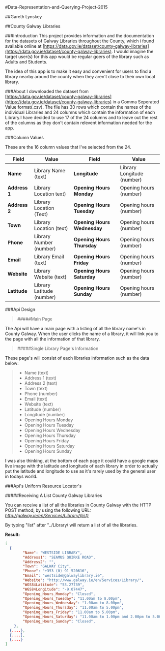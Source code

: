 #Data-Representation-and-Querying-Project-2015

##Gareth Lynskey

##County Galway Libraries

###Introduction
This project provides information and the documentation for the datasets of Galway Libraries throughout the County, which i found available online at [https://data.gov.ie/dataset/county-galway-libraries](https://data.gov.ie/dataset/county-galway-libraries).
I would imagine the target user(s) for this app would be regular goers of the library such as Adults and Students. 

The idea of this app is to make it easy and convenient for users to find a library nearby around the county when they aren't close to their own local library.

###About
I downloaded the dataset from [https://data.gov.ie/dataset/county-galway-libraries](https://data.gov.ie/dataset/county-galway-libraries) in a Comma Seperated Value format(.csv). The file has 30 rows which contain the names of the individual Libraries and 24 columns which contain the information of each Library.I have decided to use 17 of the 24 columns and to leave out the rest of the columns as they don't contain relevent information needed for the app.

###Column Values

These are the 16 column values that I've selected from the 24.

Field | Value | Field | Value
------|---------|---------|-----------
**Name** | Library Name (text) | **Longitude** | Library Longitude (number)
**Address 1** | Library Location text) | **Opening Hours Monday** | Opening hours (number)
**Address 2** | Library Location (Text) | **Opening Hours Tuesday** | Opening hours (number)
**Town** | Library Location (text) | **Opening Hours Wednesday** | Opening hours (number)
**Phone** | Library Number (number) | **Opening Hours Thursday** | Opening hours (number)
**Email** | Library Email (text) | **Opening Hours Friday** | Opening hours (number)
**Website** | Library Website (text) | **Opening Hours Saturday** | Opening hours (number)
**Latitude** | Library Latitude (number) | **Opening Hours Sunday** | Opening hours (number)

###Api Design

> #####Main Page

The Api will have a main page with a listing of all the library name's in County Galway. When the user clicks the name of a library, it will link you to the page with all the information of that library.

> #####Single Library Page's Information

These page's will consist of each libraries information such as the data below:

> * Name (text)
> * Address 1 (text)
> * Address 2 (text)
> * Town (text)
> * Phone (number)
> * Email (text)
> * Website (text)
> * Latitude (number)
> * Longitude (number)
> * Opening Hours Monday
> * Opening Hours Tuesday
> * Opening Hours Wednesday
> * Opening Hours Thursday
> * Opening Hours Friday
> * Opening Hours Saturday
> * Opening Hours Sunday

I was also thinking, at the bottom of each page it could have a google maps live image with the latitude and longitude of each library in order to actually put the latitude and longitude to use as it's rarely used by the general user in todays world.

###Api's Uniform Resource Locator's

#####Receiving A List County Galway Libraries


You can receive a list of all the libraries in County Galway with the HTTP POST method, by using the following URL: *http://galway.ie/en/Services/Library/(list)*

By typing "list" after "../Library/ will return a list of all the libraries.

**Result:**
```json
[
  {
        "Name": "WESTSIDE LIBRARY",
        "Address1": "SEAMUS QUIRKE ROAD",
        "Address2": "",
        "Town": "GALWAY City",
        "Phone": "+353 (0) 91 520616",
        "Email": "westside@galwaylibrary.ie",
        "Website": "http://www.galway.ie/en/Services/Library/",
        "WGS84Latitude": "53.27739",
        "WGS84Longitude": "-9.07447",
        "Opening_Hours_Monday": "Closed",
        "Opening_Hours_Tuesday": "11.00am to 8.00pm",
        "Opening_Hours_Wednesday": "1.00am to 8.00pm",
        "Opening_Hours_Thursday": "11.00am to 5.00pm",
        "Opening_Hours_Friday": "11.00am to 5.00pm",
        "Opening_Hours_Saturday": "11.00am to 1.00pm and 2.00pm to 5.00pm",
        "Opening_Hours_Sunday": "Closed",
    },
  {....},
  {....},
  {....}
]
```
